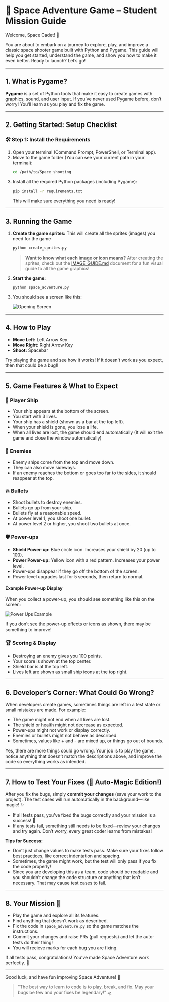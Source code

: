# 🚀 Space Adventure Game – Student Mission Guide

Welcome, Space Cadet! 🌟

You are about to embark on a journey to explore, play, and improve a classic space shooter game built with Python and Pygame. This guide will help you get started, understand the game, and show you how to make it even better. Ready to launch? Let’s go!

---

## 1. What is Pygame?

**Pygame** is a set of Python tools that make it easy to create games with graphics, sound, and user input. If you’ve never used Pygame before, don’t worry! You’ll learn as you play and fix the game.

---

## 2. Getting Started: Setup Checklist

### 🛠️ Step 1: Install the Requirements

1. Open your terminal (Command Prompt, PowerShell, or Terminal app).
2. Move to the game folder (You can see your current path in your terminal):
   ```bash
   cd /path/to/Space_shooting
   ```
3. Install all the required Python packages (including Pygame):
   ```bash
   pip install -r requirements.txt
   ```
   This will make sure everything you need is ready!

---

## 3. Running the Game

1. **Create the game sprites:** This will create all the sprites (images) you need for the game
   ```bash
   python create_sprites.py
   ```
   > **Want to know what each image or icon means?**
   > After creating the sprites, check out the [IMAGE_GUIDE.md](IMAGE_GUIDE.md) document for a fun visual guide to all the game graphics!
2. **Start the game:**
   ```bash
   python space_adventure.py
   ```
3. You should see a screen like this:

   ![Opening Screen](support/Opening.png)

---

## 4. How to Play

- **Move Left:** Left Arrow Key
- **Move Right:** Right Arrow Key
- **Shoot:** Spacebar

Try playing the game and see how it works! If it doesn't work as you expect, then that could be a bug!!

---

## 5. Game Features & What to Expect

### 🚀 Player Ship
- Your ship appears at the bottom of the screen.
- You start with 3 lives.
- Your ship has a shield (shown as a bar at the top left).
- When your shield is gone, you lose a life.
- When all lives are lost, the game should end automatically (It will exit the game and close the window automatically)

### 👾 Enemies
- Enemy ships come from the top and move down.
- They can also move sideways.
- If an enemy reaches the bottom or goes too far to the sides, it should reappear at the top.

### 💥 Bullets
- Shoot bullets to destroy enemies.
- Bullets go up from your ship.
- Bullets fly at a reasonable speed.
- At power level 1, you shoot one bullet.
- At power level 2 or higher, you shoot two bullets at once.

### 🛡️ Power-ups
- **Shield Power-up:** Blue circle icon. Increases your shield by 20 (up to 100).
- **Power Power-up:** Yellow icon with a red pattern. Increases your power level.
- Power-ups disappear if they go off the bottom of the screen.
- Power level upgrades last for 5 seconds, then return to normal.

#### Example Power-up Display

When you collect a power-up, you should see something like this on the screen:

![Power Ups Example](support/Power_ups.png)

If you don’t see the power-up effects or icons as shown, there may be something to improve!

### 🏆 Scoring & Display
- Destroying an enemy gives you 100 points.
- Your score is shown at the top center.
- Shield bar is at the top left.
- Lives left are shown as small ship icons at the top right.

---

## 6. Developer’s Corner: What Could Go Wrong?

When developers create games, sometimes things are left in a test state or small mistakes are made. For example:
- The game might not end when all lives are lost.
- The shield or health might not decrease as expected.
- Power-ups might not work or display correctly.
- Enemies or bullets might not behave as described.
- Sometimes, values like + and - are mixed up, or things go out of bounds.

Yes, there are more things could go wrong. Your job is to play the game, notice anything that doesn’t match the descriptions above, and improve the code so everything works as intended.

---

## 7. How to Test Your Fixes (🚦 Auto-Magic Edition!)

After you fix the bugs, simply **commit your changes** (save your work to the project). The test cases will run automatically in the background—like magic! ✨

- If all tests pass, you’ve fixed the bugs correctly and your mission is a success! 🏅
- If any tests fail, something still needs to be fixed—review your changes and try again. Don’t worry, every great coder learns from mistakes!

**Tips for Success:**
- Don’t just change values to make tests pass. Make sure your fixes follow best practices, like correct indentation and spacing.
- Sometimes, the game might work, but the test will only pass if you fix the code properly!
- Since you are developing this as a team, code should be readable and you shouldn’t change the code structure or anything that isn’t necessary. That may cause test cases to fail.

---

## 8. Your Mission 🚩

- Play the game and explore all its features.
- Find anything that doesn’t work as described.
- Fix the code in `space_adventure.py` so the game matches the instructions.
- Commit your changes and raise PRs (pull requests) and let the auto-tests do their thing!
- You will recieve marks for each bug you are fixing.

If all tests pass, congratulations! You’ve made Space Adventure work perfectly. 🌟

---

Good luck, and have fun improving Space Adventure! 🚀

> "The best way to learn to code is to play, break, and fix. May your bugs be few and your fixes be legendary!" 🛸
